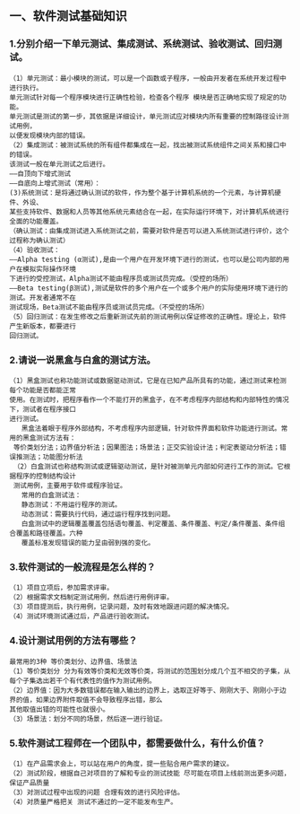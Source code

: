 ## 一、软件测试基础知识
### 1.分别介绍一下单元测试、集成测试、系统测试、验收测试、回归测试。
    （1）单元测试：最小模块的测试，可以是一个函数或子程序，一般由开发者在系统开发过程中进行执行。
    单元测试针对每一个程序模块进行正确性检验，检查各个程序 模块是否正确地实现了规定的功能。
    单元测试是测试的第一步，其依据是详细设计，单元测试应对模块内所有重要的控制路径设计测试用例，
    以便发现模块内部的错误。
    （2）集成测试：被测试系统的所有组件都集成在一起，找出被测试系统组件之间关系和接口中的错误。
    该测试一般在单元测试之后进行。
    ——自顶向下增式测试
    ——自底向上增式测试（常用）：
    (3)系统测试：是将通过确认测试的软件，作为整个基于计算机系统的一个元素，与计算机硬件、外设、
    某些支持软件、数据和人员等其他系统元素结合在一起，在实际运行环境下，对计算机系统进行全面的功能覆盖。
    （确认测试：由集成测试进入系统测试之前，需要对软件是否可以进入系统测试进行评价，这个过程称为确认测试）
    （4）验收测试：
    ——Alpha testing (α测试),是由一个用户在开发环境下进行的测试，也可以是公司内部的用户在模拟实际操作环境
    下进行的受控测试，Alpha测试不能由程序员或测试员完成。（受控的场所）
    ——Beta testing(β测试),测试是软件的多个用户在一个或多个用户的实际使用环境下进行的测试。开发者通常不在
    测试现场，Beta测试不能由程序员或测试员完成。（不受控的场所）
    （5）回归测试：在发生修改之后重新测试先前的测试用例以保证修改的正确性。理论上，软件产生新版本，都要进行
    回归测试。
### 2.请说一说黑盒与白盒的测试方法。
    （1）黑盒测试也称功能测试或数据驱动测试，它是在已知产品所具有的功能，通过测试来检测每个功能是否都能正常
    使用。在测试时，把程序看作一个不能打开的黑盒子，在不考虑程序内部结构和内部特性的情况下，测试者在程序接口
    进行测试。
       黑盒法着眼于程序外部结构，不考虑程序内部逻辑，针对软件界面和软件功能进行测试。常用的黑盒测试方法有：
     等价类划分法；边界值分析法；因果图法；场景法；正交实验设计法；判定表驱动分析法；错误推测法；功能图分析法
     （2）白盒测试也称结构测试或逻辑驱动测试，是针对被测单元内部如何进行工作的测试。它根据程序的控制结构设计
     测试用例，主要用于软件或程序验证。
       常用的白盒测试法：
       静态测试：不用运行程序的测试。
       动态测试：需要执行代码，通过运行程序找到问题。
       白盒测试中的逻辑覆盖覆盖包括语句覆盖、判定覆盖、条件覆盖、判定/条件覆盖、条件组合覆盖和路径覆盖。六种
       覆盖标准发现错误的能力呈由弱到强的变化。
### 3.软件测试的一般流程是怎么样的？
    （1）项目立项后，参加需求评审。
    （2）根据需求文档制定测试用例，然后进行用例评审。
    （3）项目提测后，执行用例，记录问题，及时有效地跟进问题的解决情况。
    （4）测试环境测试通过后，产品进行验收测试。
### 4.设计测试用例的方法有哪些？
    最常用的3种 等价类划分、边界值、场景法 
    （1）等价类划分 分为有效等价类和无效等价类，将测试的范围划分成几个互不相交的子集，从每个子集选出若干个有代表性的值作为测试用例。 
    （2）边界值：因为大多数错误都在输入输出的边界上，选取正好等于、刚刚大于、刚刚小于边界的值，如果边界附件取值不会导致程序出错，那么
    其他取值出错的可能性也就很小。 
    （3）场景法：划分不同的场景，然后逐一进行验证。
### 5.软件测试工程师在一个团队中，都需要做什么，有什么价值？
    （1）在产品需求会上，可以站在用户的角度，提一些贴合用户需求的建议。
    （2）测试阶段，根据自己对项目的了解和专业的测试技能 尽可能在项目上线前测出更多问题，保证产品质量 
    （3）对测试过程中出现的问题 合理有效的进行风险评估。
    （4）对质量严格把关 测试不通过的一定不能发布生产。
